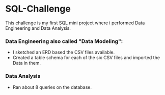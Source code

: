 # SQL-Challenge
This challenge is my first SQL mini project where i performed Data Engineering and Data Analysis.

### Data Engineering also called "Data Modeling":

* I sketched an ERD based the CSV files available.
* Created a table schema for each of the six CSV files and imported the Data in them.

### Data Analysis

* Ran about 8 queries on the database. 
